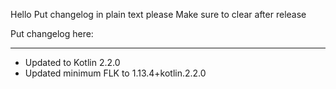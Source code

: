 Hello
Put changelog in plain text please
Make sure to clear after release

Put changelog here:

-----------------
- Updated to Kotlin 2.2.0
- Updated minimum FLK to 1.13.4+kotlin.2.2.0
